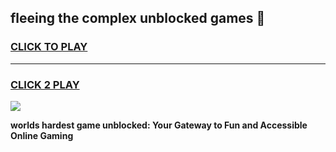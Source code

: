 
## fleeing the complex unblocked games 👋
<h3>
<a href="https://premium.freeplayer.one?title=fleeing_the_complex_unblocked_games&ref=13F">CLICK TO PLAY</a></h3>
<hr>

<h3>
<a href="https://premium.freeplayer.one?title=fleeing_the_complex_unblocked_games&ref=13F">CLICK 2 PLAY</a>
  
</h3>

<a href="https://premium.freeplayer.one?title=fleeing_the_complex_unblocked_games&ref=12F/"><img src="https://clearcache.store/games.png"></a>


**worlds hardest game unblocked: Your Gateway to Fun and Accessible Online Gaming**
